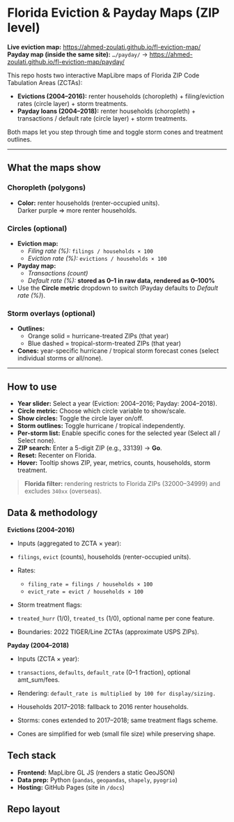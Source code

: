 # Florida Eviction & Payday Maps (ZIP level)

**Live eviction map:** https://ahmed-zoulati.github.io/fl-eviction-map/  
**Payday map (inside the same site):** `…/payday/` → https://ahmed-zoulati.github.io/fl-eviction-map/payday/

This repo hosts two interactive MapLibre maps of Florida ZIP Code Tabulation Areas (ZCTAs):

- **Evictions (2004–2016):** renter households (choropleth) + filing/eviction rates (circle layer) + storm treatments.
- **Payday loans (2004–2018):** renter households (choropleth) + transactions / default rate (circle layer) + storm treatments.

Both maps let you step through time and toggle storm cones and treatment outlines.

---

## What the maps show

### Choropleth (polygons)
- **Color:** renter households (renter-occupied units).  
  Darker purple ⇒ more renter households.

### Circles (optional)
- **Eviction map:**  
  - *Filing rate (%):* `filings / households × 100`  
  - *Eviction rate (%):* `evictions / households × 100`
- **Payday map:**  
  - *Transactions (count)*  
  - *Default rate (%):* **stored as 0–1 in raw data, rendered as 0–100%**
- Use the **Circle metric** dropdown to switch (Payday defaults to *Default rate (%)*).

### Storm overlays (optional)
- **Outlines:**  
  - Orange solid = hurricane-treated ZIPs (that year)  
  - Blue dashed = tropical-storm-treated ZIPs (that year)
- **Cones:** year-specific hurricane / tropical storm forecast cones (select individual storms or all/none).

---

## How to use

- **Year slider:** Select a year (Eviction: 2004–2016; Payday: 2004–2018).  
- **Circle metric:** Choose which circle variable to show/scale.  
- **Show circles:** Toggle the circle layer on/off.  
- **Storm outlines:** Toggle hurricane / tropical independently.  
- **Per-storm list:** Enable specific cones for the selected year (Select all / Select none).  
- **ZIP search:** Enter a 5-digit ZIP (e.g., 33139) → **Go**.  
- **Reset:** Recenter on Florida.  
- **Hover:** Tooltip shows ZIP, year, metrics, counts, households, storm treatment.

> **Florida filter:** rendering restricts to Florida ZIPs (32000–34999) and excludes `340xx` (overseas).


## Data & methodology

**Evictions (2004–2016)**

- Inputs (aggregated to ZCTA × year):
- `filings`, `evict` (counts), households (renter-occupied units).

- Rates:
  - `filing_rate = filings / households × 100`
  - `evict_rate = evict / households × 100`

- Storm treatment flags:
- `treated_hurr` (1/0), `treated_ts` (1/0), optional name per cone feature.

- Boundaries: 2022 TIGER/Line ZCTAs (approximate USPS ZIPs).

**Payday (2004–2018)**

- Inputs (ZCTA × year):
- `transactions`, `defaults`, `default_rate` (0–1 fraction), optional amt_sum/fees.

- Rendering: `default_rate is multiplied by 100 for display/sizing.`

- Households 2017–2018: fallback to 2016 renter households.

- Storms: cones extended to 2017–2018; same treatment flags scheme.

- Cones are simplified for web (small file size) while preserving shape.  

## Tech stack

- **Frontend:** MapLibre GL JS (renders a static GeoJSON)
- **Data prep:** Python (`pandas`, `geopandas`, `shapely`, `pyogrio`)
- **Hosting:** GitHub Pages (site in `/docs`)

## Repo layout

